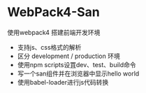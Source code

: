 # WebPack4-San
使用webpack4 搭建前端开发环境

- 支持js、css格式的解析
- 区分 development / production 环境
- 使用npm scripts设罝dev、test、build命令
- 写一个san组件并在浏览器中显示hello world
- 使用babel-loader进行js代码转换
